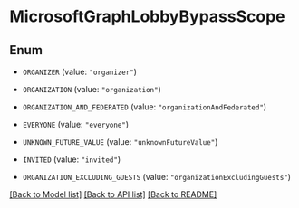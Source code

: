 # MicrosoftGraphLobbyBypassScope

## Enum


* `ORGANIZER` (value: `"organizer"`)

* `ORGANIZATION` (value: `"organization"`)

* `ORGANIZATION_AND_FEDERATED` (value: `"organizationAndFederated"`)

* `EVERYONE` (value: `"everyone"`)

* `UNKNOWN_FUTURE_VALUE` (value: `"unknownFutureValue"`)

* `INVITED` (value: `"invited"`)

* `ORGANIZATION_EXCLUDING_GUESTS` (value: `"organizationExcludingGuests"`)


[[Back to Model list]](../README.md#documentation-for-models) [[Back to API list]](../README.md#documentation-for-api-endpoints) [[Back to README]](../README.md)


